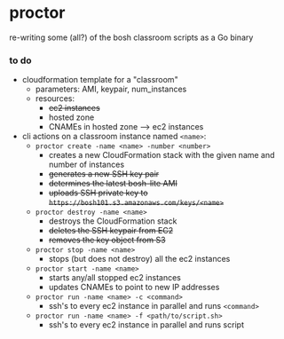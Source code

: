 # proctor
re-writing some (all?) of the bosh classroom scripts as a Go binary

### to do
- cloudformation template for a "classroom"
  - parameters: AMI, keypair, num_instances
  - resources:
    - ~~ec2 instances~~
    - hosted zone
    - CNAMEs in hosted zone --> ec2 instances
- cli actions on a classroom instance named `<name>`:
  - `proctor create -name <name> -number <number>`
      - creates a new CloudFormation stack with the given name and number of instances
      - ~~generates a new SSH key pair~~
      - ~~determines the latest bosh-lite AMI~~
      - ~~uploads SSH private key to `https://bosh101.s3.amazonaws.com/keys/<name>`~~
  - `proctor destroy -name <name>`
    - destroys the CloudFormation stack
    - ~~deletes the SSH keypair from EC2~~
    - ~~removes the key object from S3~~
  - `proctor stop -name <name>`
    - stops (but does not destroy) all the ec2 instances
  - `proctor start -name <name>`
    - starts any/all stopped ec2 instances
    - updates CNAMEs to point to new IP addresses
  - `proctor run -name <name> -c <command>`
    - ssh's to every ec2 instance in parallel and runs `<command>`
  - `proctor run -name <name> -f <path/to/script.sh>`
    - ssh's to every ec2 instance in parallel and runs script

